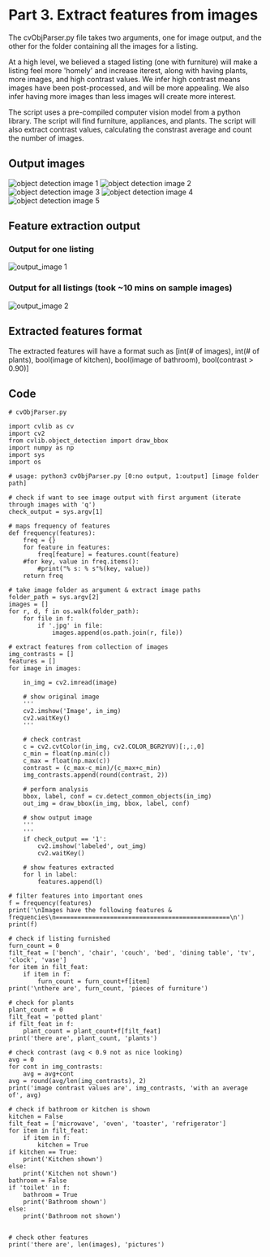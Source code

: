 # Part 3. Extract features from images

The cvObjParser.py file takes two arguments, one for image output, and the other for the folder containing all the images for a listing. 

At a high level, we believed a staged listing (one with furniture) will make a listing feel more 'homely' and increase iterest, along with having plants, more images, and high contrast values. We infer high contrast means images have been post-processed, and will be more appealing. We also infer having more images than less images will create more interest.

The script uses a pre-compiled computer vision model from a python library. The script will find  furniture, appliances, and plants. The script will also extract contrast values, calculating the constrast average and count the number of images. 

## Output images 

![object detection image 1](./obj_detection_imgs/object-detection_1.jpg)
![object detection image 2](./obj_detection_imgs/object-detection_2.png)
![object detection image 3](./obj_detection_imgs/object-detection_3.png)
![object detection image 4](./obj_detection_imgs/object-detection_4.jpg)
![object detection image 5](./obj_detection_imgs/object-detection_5.jpg)

## Feature extraction output

### Output for one listing
![output_image 1](./obj_detection_imgs/output_1.png)

### Output for all listings (took ~10 mins on sample images)
![output_image 2](./obj_detection_imgs/output_2.png)

## Extracted features format

The extracted features will have a format such as [int(# of images), int(# of plants), bool(image of kitchen), bool(image of bathroom), bool(contrast > 0.90)]

## Code

```
# cvObjParser.py

import cvlib as cv
import cv2
from cvlib.object_detection import draw_bbox
import numpy as np
import sys
import os

# usage: python3 cvObjParser.py [0:no output, 1:output] [image folder path]

# check if want to see image output with first argument (iterate through images with 'q')
check_output = sys.argv[1]

# maps frequency of features
def frequency(features):
    freq = {}
    for feature in features:
        freq[feature] = features.count(feature)
    #for key, value in freq.items():
        #print("% s: % s"%(key, value))
    return freq

# take image folder as argument & extract image paths
folder_path = sys.argv[2]
images = []
for r, d, f in os.walk(folder_path):
    for file in f:
        if '.jpg' in file:
            images.append(os.path.join(r, file))

# extract features from collection of images
img_contrasts = []
features = []
for image in images:
    
    in_img = cv2.imread(image)

    # show original image
    '''
    cv2.imshow('Image', in_img)
    cv2.waitKey()
    '''
 
    # check contrast
    c = cv2.cvtColor(in_img, cv2.COLOR_BGR2YUV)[:,:,0]
    c_min = float(np.min(c))
    c_max = float(np.max(c))
    contrast = (c_max-c_min)/(c_max+c_min)
    img_contrasts.append(round(contrast, 2))
    
    # perform analysis
    bbox, label, conf = cv.detect_common_objects(in_img)
    out_img = draw_bbox(in_img, bbox, label, conf)
    
    # show output image
    '''
    '''
    if check_output == '1':
        cv2.imshow('labeled', out_img)
        cv2.waitKey()
    
    # show features extracted
    for l in label:
        features.append(l)

# filter features into important ones
f = frequency(features)
print('\nImages have the following features & frequencies\n================================================\n')
print(f)

# check if listing furnished
furn_count = 0
filt_feat = ['bench', 'chair', 'couch', 'bed', 'dining table', 'tv', 'clock', 'vase']
for item in filt_feat:
    if item in f:
        furn_count = furn_count+f[item]
print('\nthere are', furn_count, 'pieces of furniture')

# check for plants
plant_count = 0
filt_feat = 'potted plant'
if filt_feat in f:
    plant_count = plant_count+f[filt_feat]
print('there are', plant_count, 'plants')

# check contrast (avg < 0.9 not as nice looking)
avg = 0
for cont in img_contrasts:
    avg = avg+cont
avg = round(avg/len(img_contrasts), 2)
print('image contrast values are', img_contrasts, 'with an average of', avg)

# check if bathroom or kitchen is shown
kitchen = False
filt_feat = ['microwave', 'oven', 'toaster', 'refrigerator']
for item in filt_feat:
    if item in f:
        kitchen = True
if kitchen == True:
    print('Kitchen shown')
else: 
    print('Kitchen not shown')
bathroom = False
if 'toilet' in f:
    bathroom = True
    print('Bathroom shown')
else: 
    print('Bathroom not shown')


# check other features
print('there are', len(images), 'pictures')
```

